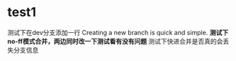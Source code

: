 # test1
测试下在dev分支添加一行
Creating a new branch is quick and simple.
**测试下no-ff模式合并，两边同时改一下测试看有没有问题**
测试下快进合并是否真的会丢失分支信息

